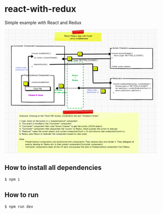 # react-with-redux
Simple example with React and Redux

![alt text](explanation.jpg "React Redux App Life Cycle")

## How to install all dependencies

```sh
$ npm i
```
## How to run

```sh
$ npm run dev
```
